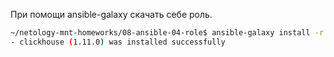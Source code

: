 При помощи ansible-galaxy скачать себе роль.
```bash
~/netology-mnt-homeworks/08-ansible-04-role$ ansible-galaxy install -r requirements.yml
- clickhouse (1.11.0) was installed successfully
```
